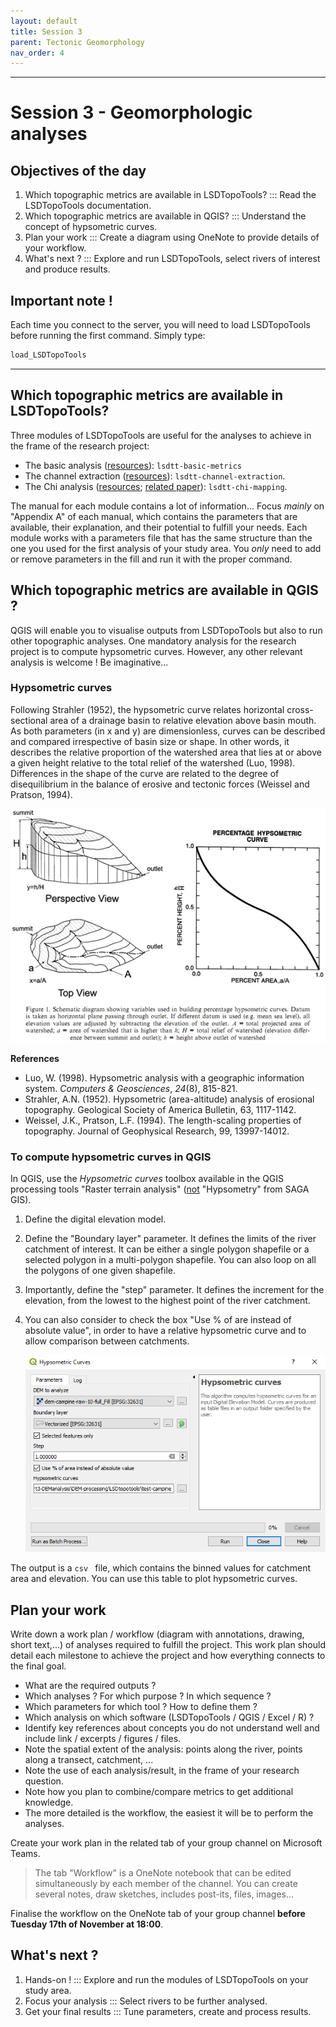 ```yaml
---
layout: default
title: Session 3
parent: Tectonic Geomorphology
nav_order: 4
---
```


<!-- ---
layout: default
title: Session 3
permalink: /tecto/session-3 -->
---

# Session 3 - Geomorphologic analyses

## Objectives of the day

1. Which topographic metrics are available in LSDTopoTools? ::: Read the LSDTopoTools documentation.
2. Which topographic metrics are available in QGIS? ::: Understand the concept of hypsometric curves.
3. Plan your work ::: Create a diagram using OneNote to provide details of your workflow.
4. What's next ? ::: Explore and run LSDTopoTools, select rivers of interest and produce results.

## Important note !

Each time you connect to the server, you will need to load LSDTopoTools before running the first command. Simply type:

```bash
load_LSDTopoTools
```

-----

## Which topographic metrics are available in LSDTopoTools?

Three modules of LSDTopoTools are useful for the analyses to achieve in the frame of the research project:

- The basic analysis ([resources](https://lsdtopotools.github.io/LSDTT_documentation/LSDTT_basic_usage.html)): `lsdtt-basic-metrics`
- The channel extraction ([resources](https://lsdtopotools.github.io/LSDTT_documentation/LSDTT_channel_extraction.html)): `lsdtt-channel-extraction`.
- The Chi analysis ([resources](https://lsdtopotools.github.io/LSDTT_documentation/LSDTT_chi_analysis.html); [related paper](https://esurf.copernicus.org/articles/6/505/2018/)): `lsdtt-chi-mapping`.

The manual for each module contains a lot of information... Focus *mainly* on "Appendix A" of each manual, which contains the parameters that are available, their explanation, and their potential to fulfill your needs. Each module works with a parameters file that has the same structure than the one you used for the first analysis of your study area. You *only* need to add or remove parameters in the fill and run it with the proper command.

## Which topographic metrics are available in QGIS ?

QGIS will enable you to visualise outputs from LSDTopoTools but also to run other topographic analyses. One mandatory analysis for the research project is to compute hypsometric curves. However, any other relevant analysis is welcome ! Be imaginative...

### Hypsometric curves

Following Strahler (1952), the hypsometric curve relates horizontal cross-sectional area of a drainage basin to relative elevation above basin mouth. As both parameters (in x and y) are dimensionless, curves can be described and compared irrespective of basin size or shape. In other words, it describes the relative proportion of the watershed area that lies at or above a given height relative to the total relief of the watershed (Luo, 1998). Differences in the shape of the curve are related to the degree of disequilibrium in the balance of erosive and tectonic forces (Weissel and Pratson, 1994).

![hypsometric-curves](imgs/hypsometric-curves.png)

**References**

- Luo, W. (1998). Hypsometric analysis with a geographic information system. *Computers & Geosciences*, *24*(8), 815-821.
- Strahler, A.N. (1952). Hypsometric (area-altitude) analysis of erosional topography. Geological Society of America Bulletin, 63, 1117-1142.
- Weissel, J.K., Pratson, L.F. (1994). The length-scaling properties of topography. Journal of Geophysical Research, 99, 13997-14012.

### To compute hypsometric curves in QGIS

In QGIS, use the *Hypsometric curves* toolbox available in the QGIS processing tools "Raster terrain analysis" (<u>not</u> "Hypsometry" from SAGA GIS).

1. Define the digital elevation model.
2. Define the "Boundary layer" parameter. It defines the limits of the river catchment of interest. It can be either a single polygon shapefile or a selected polygon in a multi-polygon shapefile. You can also loop on all the polygons of one given shapefile.
3. Importantly, define the "step" parameter. It defines the increment for the elevation, from the lowest to the highest point of the river catchment.
4. You can also consider to check the box "Use % of are instead of absolute value", in order to have a relative hypsometric curve and to allow comparison between catchments.

    ![hypsometric-curves-qgis](imgs/hypsometric-curves-qgis.png)

The output is a ``csv `` file, which contains the binned values for catchment area and elevation. You can use this table to plot hypsometric curves.

## Plan your work

Write down a work plan / workflow (diagram with annotations, drawing, short text,...) of analyses required to fulfill the project. This work plan should detail each milestone to achieve the project and how everything connects to the final goal.

- What are the required outputs ?
- Which analyses ? For which purpose ? In which sequence ?
- Which parameters for which tool ? How to define them ?
- Which analysis on which software (LSDTopoTools / QGIS / Excel / R) ?
- Identify key references about concepts you do not understand well and include link / excerpts / figures / files.
- Note the spatial extent of the analysis: points along the river, points along a transect, catchment, ...
- Note the use of each analysis/result, in the frame of your research question.
- Note how you plan to combine/compare metrics to get additional knowledge.
- The more detailed is the workflow, the easiest it will be to perform the analyses.

Create your work plan in the related tab of your group channel on Microsoft Teams.

> The tab "Workflow" is a OneNote notebook that can be edited simultaneously by each member of the channel. You can create several notes, draw sketches, includes post-its, files, images...

Finalise the workflow on the OneNote tab of your group channel **before Tuesday 17th of November at 18:00**.

## What's next ?

1. Hands-on ! ::: Explore and run the modules of LSDTopoTools on your study area.
2. Focus your analysis ::: Select rivers to be further analysed.
3. Get your final results ::: Tune parameters, create and process results.
